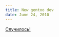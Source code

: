 ```yaml
---
title: New gentoo dev
date: June 24, 2010
---
```


[Случилось!](https://bugs.gentoo.org/show_bug.cgi?id=296463#c8)
